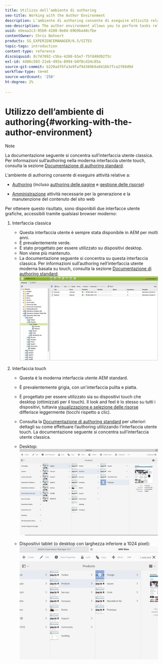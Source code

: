 ```yaml
---
title: Utilizzo dell’ambiente di authoring
seo-title: Working with the Author Environment
description: L’ambiente di authoring consente di eseguire attività relative all’authoring (inclusa l’authoring delle pagine e la gestione delle risorse) e di amministrare le attività necessarie per generare e gestire i contenuti sul sito web.
seo-description: The author environment allows you to perform tasks related to authoring (including page authoring and managing assets) and administering tasks you need when generating and maintaining the content on your website.
uuid: ebeaa2c3-05b0-4108-8e84-69b9ba48cfbe
contentOwner: Chris Bohnert
products: SG_EXPERIENCEMANAGER/6.5/SITES
topic-tags: introduction
content-type: reference
discoiquuid: 8c747892-c5ba-4288-b5e7-75fd40d92f5c
exl-id: 4486c503-21e6-493a-8994-b0f8cd34c85a
source-git-commit: b220adf6fa3e9faf94389b9a9416b7fca2f89d9d
workflow-type: tm+mt
source-wordcount: '250'
ht-degree: 2%

---
```


# Utilizzo dell’ambiente di authoring{#working-with-the-author-environment}

>[!NOTE]
>
>La documentazione seguente si concentra sull’interfaccia utente classica. Per informazioni sull’authoring nella moderna interfaccia utente touch, consulta la sezione [Documentazione di authoring standard](/help/assets/assets.md).

L’ambiente di authoring consente di eseguire attività relative a:

* [Authoring](/help/sites-authoring/author.md) (incluso [authoring delle pagine](/help/sites-authoring/qg-page-authoring.md) e [gestione delle risorse](/help/assets/assets.md))

* [Amministrazione](/help/sites-administering/administer-best-practices.md) attività necessarie per la generazione e la manutenzione del contenuto del sito web

Per ottenere questo risultato, sono disponibili due interfacce utente grafiche, accessibili tramite qualsiasi browser moderno:

1. Interfaccia classica

   * Questa interfaccia utente è sempre stata disponibile in AEM per molti anni.
   * È prevalentemente verde.
   * È stato progettato per essere utilizzato su dispositivi desktop.
   * Non viene più mantenuto.
   * La documentazione seguente si concentra su questa interfaccia classica. Per informazioni sull’authoring nell’interfaccia utente moderna basata su touch, consulta la sezione [Documentazione di authoring standard](/help/sites-authoring/author.md).
   ![chlimage_1-149](assets/chlimage_1-149.png)

1. Interfaccia touch

   * Questa è la moderna interfaccia utente AEM standard.
   * È prevalentemente grigia, con un&#39;interfaccia pulita e piatta.
   * È progettato per essere utilizzato sia su dispositivi touch che desktop (ottimizzati per il touch). Il look and feel è lo stesso su tutti i dispositivi, tuttavia [visualizzazione e selezione delle risorse](/help/sites-authoring/basic-handling.md) differisce leggermente (tocchi rispetto a clic).
   * Consulta la [Documentazione di authoring standard](/help/sites-authoring/author.md) per ulteriori dettagli su come effettuare l’authoring utilizzando l’interfaccia utente touch. La documentazione seguente si concentra sull’interfaccia utente classica.

   * Desktop:
   ![chlimage_1-150](assets/chlimage_1-150.png)

   * Dispositivi tablet (o desktop con larghezza inferiore a 1024 pixel):
   ![chlimage_1-7](assets/chlimage_1-7.jpeg)
